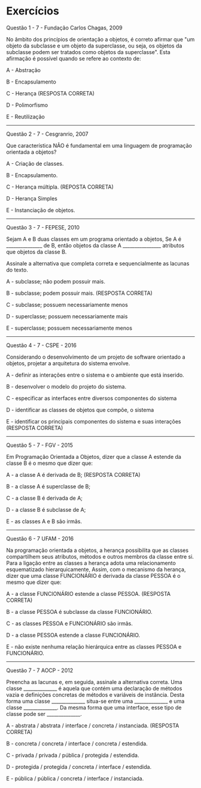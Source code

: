 # Exercícios

Questão 1 - 7 - Fundação Carlos Chagas, 2009

No âmbito dos princípios de orientação a objetos, é correto afirmar que "um objeto da subclasse e um objeto da superclasse, ou seja, os objetos da subclasse podem ser tratados como objetos da superclasse". Esta afirmação é possível quando se refere  ao contexto de:

A - Abstração

B - Encapsulamento

C - Herança   (RESPOSTA CORRETA)

D - Polimorfismo

E - Reutilização

---

Questão 2 - 7 - Cesgranrio, 2007

Que característica NÃO é fundamental em uma linguagem de programação orientada a objetos?

A - Criação de classes.

B - Encapsulamento.

C - Herança múltipla.   (REPOSTA CORRETA)

D - Herança Simples

E - Instanciação de objetos.

---

Questão 3 - 7 - FEPESE, 2010

Sejam A e B duas classes em um programa orientado a objetos, Se A é _______________ de B, então objetos da classe A ________________ atributos que objetos da classe B.

Assinale a alternativa que completa correta e sequencialmente as lacunas do texto.

A - subclasse; não podem possuir mais.

B - subclasse; podem possuir mais.  (RESPOSTA CORRETA)

C - subclasse; possuem necessariamente menos 

D - superclasse; possuem necessariamente mais

E - superclasse; possuem necessariamente menos

--- 

Questão 4 - 7 - CSPE - 2016

Considerando o desenvolvimento de um projeto de software orientado a objetos, projetar a arquitetura do sistema envolve.

A - definir as interações entre o sistema e o ambiente que está inserido.

B - desenvolver o modelo do projeto do sistema.

C - especificar as interfaces entre diversos componentes do sistema

D - identificar as classes de objetos que compõe, o sistema

E - identificar os principais componentes do sistema e suas interações (RESPOSTA CORRETA)

--- 

Questão 5 - 7 - FGV - 2015

Em Programação Orientada a Objetos, dizer que a classe A estende da classe B é o mesmo que dizer que:

A - a classe A é derivada de B;   (RESPOSTA CORRETA)

B - a classe A é superclasse de B;

C - a classe B é derivada de A;

D - a classe B é subclasse de A;

E - as classes A e B são irmãs.

---

Questão 6 - 7 UFAM - 2016

Na programação orientada a objetos, a herança possibilita que as classes compartilhem seus atributos, métodos e outros membros da classe entre si. Para a ligação entre as classes a herança adota uma relacionamento esquematizado hierarquicamente, Assim, com o mecanismo da herança, dizer que uma classe FUNCIONÁRIO é derivada da classe PESSOA é o mesmo que dizer que:

A - a classe FUNCIONÁRIO estende a classe PESSOA.  (RESPOSTA CORRETA)

B - a classe PESSOA é subclasse da classe FUNCIONÁRIO.

C - as classes PESSOA e FUNCIONÁRIO são irmãs.

D - a classe PESSOA estende a classe FUNCIONÁRIO.

E - não existe nenhuma relação hierárquica entre as classes PESSOA e FUNCIONÁRIO.

---

Questão 7 - 7 AOCP - 2012

Preencha as lacunas e, em seguida, assinale a alternativa correta. Uma classe ______________ é aquela que contém uma declaração de métodos vazia e definições concretas de métodos e variáveis de instância. Desta forma uma classe ______________ situa-se entre uma ______________ e uma classe ______________. Da mesma forma que uma interface, esse tipo de classe pode ser ______________.

A - abstrata / abstrata / interface / concreta / instanciada.  (RESPOSTA CORRETA)

B - concreta / concreta / interface / concreta / estendida.

C - privada / privada / pública / protegida / estendida.

D - protegida / protegida / concreta / interface / estendida.

E - pública / pública / concreta / interface / instanciada.










